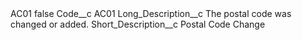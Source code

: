 <?xml version="1.0" encoding="UTF-8"?>
<CustomMetadata xmlns="http://soap.sforce.com/2006/04/metadata" xmlns:xsi="http://www.w3.org/2001/XMLSchema-instance" xmlns:xsd="http://www.w3.org/2001/XMLSchema">
    <label>AC01</label>
    <protected>false</protected>
    <values>
        <field>Code__c</field>
        <value xsi:type="xsd:string">AC01</value>
    </values>
    <values>
        <field>Long_Description__c</field>
        <value xsi:type="xsd:string">The postal code was changed or added.</value>
    </values>
    <values>
        <field>Short_Description__c</field>
        <value xsi:type="xsd:string">Postal Code Change</value>
    </values>
</CustomMetadata>
